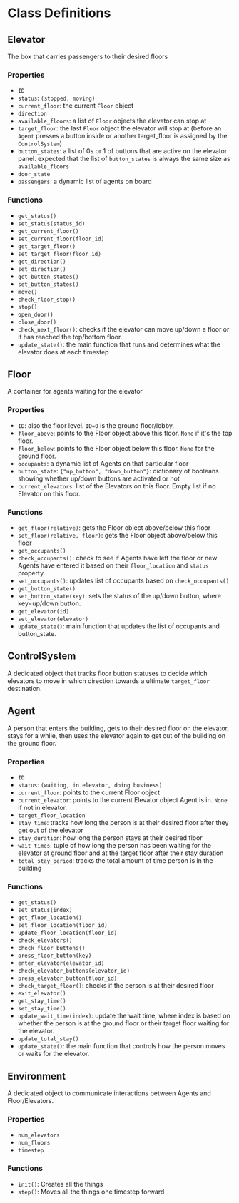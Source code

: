 # Class Definitions

## Elevator

The box that carries passengers to their desired floors

### Properties

 - `ID`
 - `status`: `(stopped, moving)`
 - `current_floor`: the current `Floor` object
 - `direction`
 - `available_floors`: a list of `Floor` objects the elevator can stop at
 - `target_floor`: the last `Floor` object the elevator will stop at (before an `Agent` presses a button inside or another target_floor is assigned by the `ControlSystem`)
 - `button_states`: a list of 0s or 1 of buttons that are active on the elevator panel. expected that the list of `button_states` is always the same size as `available_floors`
 - `door_state`
 - `passengers`: a dynamic list of agents on board

### Functions
 - `get_status()`
 - `set_status(status_id)`
 - `get_current_floor()`
 - `set_current_floor(floor_id)`
 - `get_target_floor()`
 - `set_target_floor(floor_id)`
 - `get_direction()`
 - `set_direction()`
 - `get_button_states()`
 - `set_button_states()`
 - `move()`
 - `check_floor_stop()`
 - `stop()`
 - `open_door()`
 - `close_door()`
 - `check_next_floor()`: checks if the elevator can move up/down a floor or it has reached the top/bottom floor.
 - `update_state()`: the main function that runs and determines what the elevator does at each timestep


## Floor

A container for agents waiting for the elevator

### Properties

 - `ID`: also the floor level. `ID=0` is the ground floor/lobby.
 - `floor_above`: points to the Floor object above this floor. `None` if it's the top floor.
 - `floor_below`: points to the Floor object below this floor. `None` for the ground floor.
 - `occupants`: a dynamic list of Agents on that particular floor
 - `button_state`: `{"up_button", "down_button"}`: dictionary of booleans showing whether up/down buttons are activated or not
 - `current_elevators`: list of the Elevators on this floor. Empty list if no Elevator on this floor.

### Functions

 - `get_floor(relative)`: gets the Floor object above/below this floor
 - `set_floor(relative, floor)`: gets the Floor object above/below this floor
 - `get_occupants()`
 - `check_occupants()`: check to see if Agents have left the floor or new Agents have entered it based on their `floor_location` and `status` property.
 - `set_occupants()`: updates list of occupants based on `check_occupants()`
 - `get_button_state()`
 - `set_button_state(key)`: sets the status of the up/down button, where key=up/down button.
 - `get_elevator(id)`
 - `set_elevator(elevator)`
 - `update_state()`: main function that updates the list of occupants and button_state.

## ControlSystem

A dedicated object that tracks floor button statuses to decide which elevators to move in which direction towards a ultimate `target_floor` destination. 

## Agent 

A person that enters the building, gets to their desired floor on the elevator, stays for a while, then uses the elevator again to get out of the building on the ground floor.

### Properties
 
 - `ID`
 - `status`: `(waiting, in elevator, doing business)`
 - `current_floor`: points to the current Floor object
 - `current_elevator`: points to the current Elevator object Agent is in. `None` if not in elevator.
 - `target_floor_location`
 - `stay_time`: tracks how long the person is at their desired floor after they get out of the elevator
 - `stay_duration`: how long the person stays at their desired floor
 - `wait_times`: tuple of how long the person has been waiting for the elevator at ground floor and at the target floor after their stay duration
 - `total_stay_period`: tracks the total amount of time person is in the building

### Functions

 - `get_status()`
 - `set_status(index)`
 - `get_floor_location()`
 - `set_floor_location(floor_id)`
 - `update_floor_location(floor_id)`
 - `check_elevators()`
 - `check_floor_buttons()`
 - `press_floor_button(key)`
 - `enter_elevator(elevator_id)`
 - `check_elevator_buttons(elevator_id)`
 - `press_elevator_button(floor_id)`
 - `check_target_floor()`: checks if the person is at their desired floor
 - `exit_elevator()`
 - `get_stay_time()`
 - `set_stay_time()`
 - `update_wait_time(index)`: update the wait time, where index is based on whether the person is at the ground floor or their target floor waiting for the elevator.
 - `update_total_stay()`
 - `update_state()`: the main function that controls how the person moves or waits for the elevator.

## Environment

A dedicated object to communicate interactions between Agents and Floor/Elevators.

### Properties

 - `num_elevators`
 - `num_floors`
 - `timestep`

### Functions
 - `init()`: Creates all the things
 - `step()`: Moves all the things one timestep forward